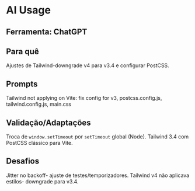 # AI Usage

## Ferramenta:  ChatGPT

## Para quê
Ajustes de Tailwind-downgrade v4 para v3.4 e configurar PostCSS.

## Prompts
Tailwind not applying on Vite: fix config for v3, postcss.config.js, tailwind.config.js, main.css

## Validação/Adaptações
Troca de `window.setTimeout` por `setTimeout` global (Node).
Tailwind 3.4 com PostCSS clássico para Vite.

## Desafios
Jitter no backoff- ajuste de testes/temporizadores.
Tailwind v4 não aplicava estilos- downgrade para v3.4.
